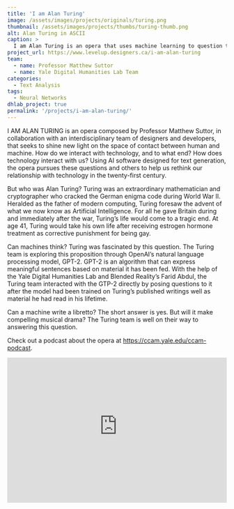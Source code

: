 ```yaml
---
title: 'I am Alan Turing'
image: /assets/images/projects/originals/turing.png
thumbnail: /assets/images/projects/thumbs/turing-thumb.png
alt: Alan Turing in ASCII
caption: >
  I am Alan Turing is an opera that uses machine learning to question the boundary between the human and the machine.
project_url: https://www.levelup.designers.ca/i-am-alan-turing
team:
  - name: Professor Matthew Suttor
  - name: Yale Digital Humanities Lab Team
categories:
  - Text Analysis
tags:
  - Neural Networks
dhlab_project: true
permalink: '/projects/i-am-alan-turing/'
---
```


I AM ALAN TURING is an opera composed by Professor Matthew Suttor, in collaboration with an interdisciplinary team of designers and developers, that seeks to shine new light on the space of contact between human and machine. How do we interact with technology, and to what end? How does technology interact with us? Using AI software designed for text generation, the opera pursues these questions and others to help us rethink our relationship with technology in the twenty-first century.

But who was Alan Turing? Turing was an extraordinary mathematician and cryptographer who cracked the German enigma code during World War II. Heralded as the father of modern computing, Turing foresaw the advent of what we now know as Artificial Intelligence. For all he gave Britain during and immediately after the war, Turing’s life would come to a tragic end. At age 41, Turing would take his own life after receiving estrogen hormone treatment as corrective punishment for being gay.

Can machines think? Turing was fascinated by this question. The Turing team is exploring this proposition through OpenAI’s natural language processing model, GPT-2. GPT-2 is an algorithm that can express meaningful sentences based on material it has been fed. With the help of the Yale Digital Humanities Lab and Blended Reality’s Farid Abdul, the Turing team interacted with the GTP-2 directly by posing questions to it after the model had been trained on Turing’s published writings well as material he had read in his lifetime.

Can a machine write a libretto? The short answer is yes. But will it make compelling musical drama? The Turing team is well on their way to answering this question.

Check out a podcast about the opera at https://ccam.yale.edu/ccam-podcast.

<div id='iframe-container' style='position:relative; height:0; padding-bottom: 66%;'>
  <iframe src='https://duhaime.s3.amazonaws.com/sketches/A565AC1E351B6A21FF7F005AB6FDE6F7/index.html' width='100%' height='100%' style='border: none; position: absolute'></iframe>
</div>